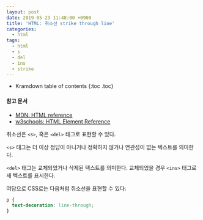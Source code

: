 ```yaml
---
layout: post
date: 2019-05-23 11:48:00 +0900
title: 'HTML: 취소선 strike through line'
categories:
  - html
tags:
  - html
  - s
  - del
  - ins
  - strike
---
```


* Kramdown table of contents
{:toc .toc}

#### 참고 문서

- [MDN: HTML reference](https://developer.mozilla.org/ko/docs/Web/HTML/Reference)
- [w3schools: HTML Element Reference](https://www.w3schools.com/tags/default.asp)

취소선은 `<s>`, 혹은 `<del>` 태그로 표현할 수 있다.

`<s>` 태그는 더 이상 정답이 아니거나 정확하지 않거나 연관성이 없는 텍스트를 의미한다.

`<del>` 태그는 교체되었거나 삭제된 텍스트를 의미한다. 교체되었을 경우 `<ins>` 태그로 새 텍스트를 표시한다.

여담으로 CSS로는 다음처럼 취소선을 표현할 수 있다:

```css
p {
  text-decoration: line-through;
}
```
